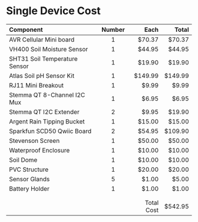 # Single Device Cost

| Component                     | Number | Each       | Total   |
| :---------------------------- | :----: | ---------: | ------: |
| AVR Cellular Mini board       | 1      | $70.37     | $70.37  |
| VH400 Soil Moisture Sensor    | 1      | $44.95     | $44.95  |
| SHT31 Soil Temperature Sensor | 1      | $19.90     | $19.90  |
| Atlas Soil pH Sensor Kit      | 1      | $149.99    | $149.99 |
| RJ11 Mini Breakout            | 1      | $9.99      | $9.99   |
| Stemma QT 8-Channel I2C Mux   | 1      | $6.95      | $6.95   |
| Stemma QT I2C Extender        | 2      | $9.95      | $19.90  |
| Argent Rain Tipping Bucket    | 1      | $15.00     | $15.00  |
| Sparkfun SCD50 Qwiic Board    | 2      | $54.95     | $109.90 |
| Stevenson Screen              | 1      | $50.00     | $50.00  |
| Waterproof Enclosure          | 1      | $10.00     | $10.00  |
| Soil Dome                     | 1      | $10.00     | $10.00  |
| PVC Structure                 | 1      | $20.00     | $20.00  |
| Sensor Glands                 | 5      | $1.00      | $5.00   |
| Battery Holder                | 1      | $1.00      | $1.00   |
|                               |        |            |         |
|                               |        |            |         |
|                               |        | Total Cost | $542.95 |

